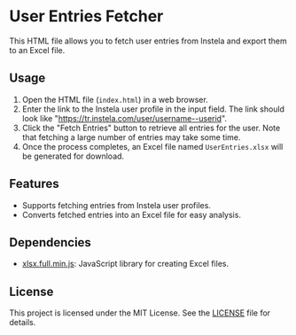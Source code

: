 # User Entries Fetcher

This HTML file allows you to fetch user entries from Instela and export them to an Excel file. 

## Usage

1. Open the HTML file (`index.html`) in a web browser.
2. Enter the link to the Instela user profile in the input field. The link should look like "https://tr.instela.com/user/username--userid".
3. Click the "Fetch Entries" button to retrieve all entries for the user. Note that fetching a large number of entries may take some time.
4. Once the process completes, an Excel file named `UserEntries.xlsx` will be generated for download.

## Features

- Supports fetching entries from Instela user profiles.
- Converts fetched entries into an Excel file for easy analysis.

## Dependencies

- [xlsx.full.min.js](https://cdnjs.cloudflare.com/ajax/libs/xlsx/0.17.0/xlsx.full.min.js): JavaScript library for creating Excel files.

## License

This project is licensed under the MIT License. See the [LICENSE](LICENSE) file for details.
